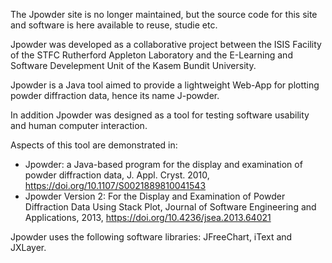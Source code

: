 The Jpowder site is no longer maintained, but the source code for this site and software is here available to reuse, studie etc.

Jpowder was developed as a collaborative project between the ISIS Facility of the STFC Rutherford Appleton Laboratory and the E-Learning and Software Develepment Unit of the Kasem Bundit University.

Jpowder is a Java tool aimed to provide a lightweight Web-App for plotting powder diffraction data, hence its name J-powder.

In addition Jpowder was designed as a tool for testing software usability and human computer interaction.

Aspects of this tool are demonstrated in:

* Jpowder: a Java-based program for the display and examination of powder diffraction data, J. Appl. Cryst. 2010, https://doi.org/10.1107/S0021889810041543
* Jpowder Version 2: For the Display and Examination of Powder Diffraction Data Using Stack Plot, Journal of Software Engineering and Applications, 2013, https://doi.org/10.4236/jsea.2013.64021

Jpowder uses the following software libraries: JFreeChart, iText and JXLayer.
